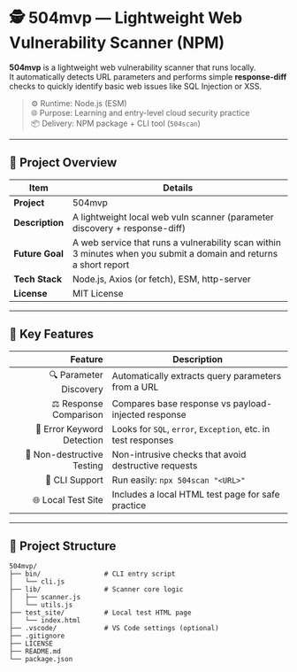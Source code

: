 # 🕵️ 504mvp — Lightweight Web Vulnerability Scanner (NPM)

**504mvp** is a lightweight web vulnerability scanner that runs locally.  
It automatically detects URL parameters and performs simple **response-diff** checks to quickly identify basic web issues like SQL Injection or XSS.

> ⚙️ Runtime: Node.js (ESM)  
> 🌐 Purpose: Learning and entry-level cloud security practice  
> 📦 Delivery: NPM package + CLI tool (`504scan`)

----

## 🧭 Project Overview

| Item | Details |
|------|---------|
| **Project** | 504mvp |
| **Description** | A lightweight local web vuln scanner (parameter discovery + response-diff) |
| **Future Goal** | A web service that runs a vulnerability scan within 3 minutes when you submit a domain and returns a short report |
| **Tech Stack** | Node.js, Axios (or fetch), ESM, http-server |
| **License** | MIT License |

---

## 🧩 Key Features

| Feature | Description |
|--------:|-------------|
| 🔍 Parameter Discovery | Automatically extracts query parameters from a URL |
| ⚖️ Response Comparison | Compares base response vs payload-injected response |
| 🚨 Error Keyword Detection | Looks for `SQL`, `error`, `Exception`, etc. in test responses |
| 🧪 Non-destructive Testing | Non-intrusive checks that avoid destructive requests |
| 📄 CLI Support | Run easily: `npx 504scan "<URL>"` |
| 🌐 Local Test Site | Includes a local HTML test page for safe practice |

---

## 📁 Project Structure

```text
504mvp/
├── bin/                # CLI entry script
│   └── cli.js
├── lib/                # Scanner core logic
│   ├── scanner.js
│   └── utils.js
├── test_site/          # Local test HTML page
│   └── index.html
├── .vscode/            # VS Code settings (optional)
├── .gitignore
├── LICENSE
├── README.md
└── package.json